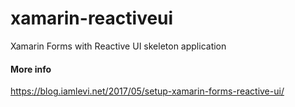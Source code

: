 # xamarin-reactiveui
Xamarin Forms with Reactive UI skeleton application

#### More info
https://blog.iamlevi.net/2017/05/setup-xamarin-forms-reactive-ui/
